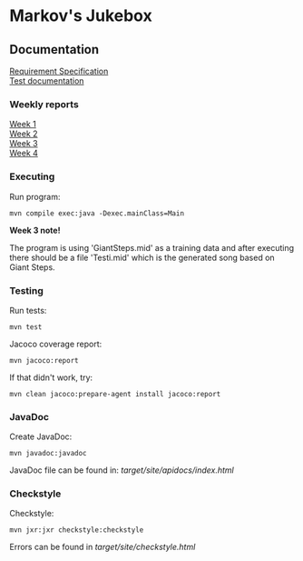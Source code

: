 # Markov's Jukebox


## Documentation

[Requirement Specification](https://github.com/Faktatykki/tira-labra-markovjukebox/blob/main/markovjukebox/documentation/requirement_specification.md)  
[Test documentation](https://github.com/Faktatykki/tira-labra-markovjukebox/blob/main/markovjukebox/documentation/testdocumentation.md)

### Weekly reports

[Week 1](https://github.com/Faktatykki/tira-labra-markovjukebox/blob/main/markovjukebox/documentation/weekly_report_1.md)  
[Week 2](https://github.com/Faktatykki/tira-labra-markovjukebox/blob/main/markovjukebox/documentation/weekly_report_2.md)  
[Week 3](https://github.com/Faktatykki/tira-labra-markovjukebox/blob/main/markovjukebox/documentation/weekly_report_3.md)  
[Week 4](https://github.com/Faktatykki/tira-labra-markovjukebox/blob/main/markovjukebox/documentation/weekly_report_4.md)

### Executing

Run program:

```
mvn compile exec:java -Dexec.mainClass=Main

```

**Week 3 note!**

The program is using 'GiantSteps.mid' as a training data and after executing there should be
a file 'Testi.mid' which is the generated song based on Giant Steps. 

### Testing

Run tests: 

```
mvn test
```
  
Jacoco coverage report:

```
mvn jacoco:report
```
If that didn't work, try: 

```
mvn clean jacoco:prepare-agent install jacoco:report
```

### JavaDoc

Create JavaDoc:
```
mvn javadoc:javadoc
```
JavaDoc file can be found in:
*target/site/apidocs/index.html*

### Checkstyle 

Checkstyle: 

```
mvn jxr:jxr checkstyle:checkstyle
```

Errors can be found in *target/site/checkstyle.html*
